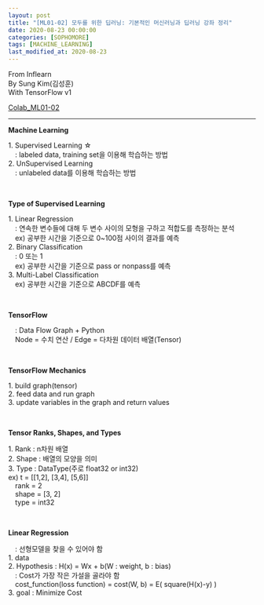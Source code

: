 ```yaml
---
layout: post
title: "[ML01-02] 모두를 위한 딥러닝: 기본적인 머신러닝과 딥러닝 강좌 정리"
date: 2020-08-23 00:00:00
categories: [SOPHOMORE]
tags: [MACHINE_LEARNING]
last_modified_at: 2020-08-23
---
```


<p>
From Inflearn
<br>By Sung Kim(김성훈)
<br>With TensorFlow v1</p>

[Colab_ML01-02](https://colab.research.google.com/drive/1hUmA7FD2bEHzjWJWf_67RTuW2PVzJRb5#scrollTo=BjYcZ5Rzbtm9&uniqifier=1)

---


__Machine Learning__
<p>
1. Supervised Learning ☆
  <br>&emsp;: labeled data, training set을 이용해 학습하는 방법
<br>2. UnSupervised Learning
  <br>&emsp;: unlabeled data를 이용해 학습하는 방법
</p>
<br>

__Type of Supervised Learning__
<p>
1. Linear Regression
<br>&emsp;: 연속한 변수들에 대해 두 변수 사이의 모형을 구하고 적합도를 측정하는 분석
<br>&emsp;ex) 공부한 시간을 기준으로 0~100점 사이의 결과를 예측
<br>2. Binary Classification
<br>&emsp;: 0 또는 1
<br>&emsp;ex) 공부한 시간을 기준으로 pass or nonpass를 예측
<br>3. Multi-Label Classification
<br>&emsp;ex) 공부한 시간을 기준으로 ABCDF를 예측
</p>
<br>

__TensorFlow__
<p>&emsp;: Data Flow Graph + Python
<br>&emsp;Node = 수치 연산 / Edge = 다차원 데이터 배열(Tensor)
</p>
<br>

__TensorFlow Mechanics__
<p>1. build graph(tensor)
<br>2. feed data and run graph
<br>3. update variables in the graph and return values
</p>
<br>

__Tensor Ranks, Shapes, and Types__
<p>
1. Rank : n차원 배열
<br>2. Shape : 배열의 모양을 의미
<br>3. Type : DataType(주로 float32 or int32)
<br>ex) t = [[1,2], [3,4], [5,6]]
<br>&emsp;rank = 2
<br>&emsp;shape = [3, 2]
<br>&emsp;type = int32
</p>
<br>

__Linear Regression__
<p>&emsp;: 선형모델을 찾을 수 있어야 함
<br>1. data
<br>2. Hypothesis : H(x) = Wx + b(W : weight, b : bias)
<br>&emsp;: Cost가 가장 작은 가설을 골라야 함
<br>&emsp;cost_function(loss function) = cost(W, b) = E( square(H(x)-y) )
<br>3. goal : Minimize Cost
</p>
<br>
<br>




